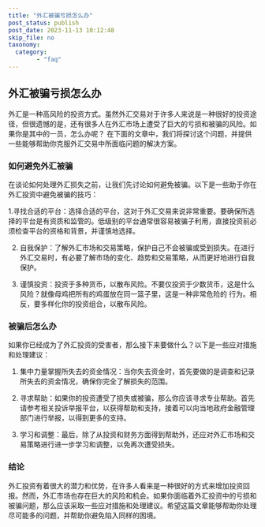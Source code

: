 ```yaml
---
title: "外汇被骗亏损怎么办"
post_status: publish
post_date: 2023-11-13 10:12:48
skip_file: no
taxonomy:
  category:
        - "faq"
---
```


## 外汇被骗亏损怎么办

外汇是一种高风险的投资方式。虽然外汇交易对于许多人来说是一种很好的投资途径，但很遗憾的是，还有很多人在外汇市场上遭受了巨大的亏损和被骗的风险。如果你是其中的一员，怎么办呢？ 在下面的文章中，我们将探讨这个问题，并提供一些能够帮助你克服外汇交易中所面临问题的解决方案。

### 如何避免外汇被骗

在谈论如何处理外汇损失之前，让我们先讨论如何避免被骗。以下是一些助于你在外汇投资中避免被骗的技巧：

1.寻找合适的平台：选择合适的平台，这对于外汇交易来说非常重要。要确保所选择的平台是有资质和监管的。低级别的平台通常很容易被骗子利用，直接投资前必须检查平台的资格和背景，并谨慎地选择。

2. 自我保护：了解外汇市场和交易策略，保护自己不会被骗或受到损失。在进行外汇交易时，有必要了解市场的变化、趋势和交易策略，从而更好地进行自我保护。

3. 谨慎投资：投资于多种货币，以散布风险。不要仅投资于少数货币，这是什么风险？就像母鸡把所有的鸡蛋放在同一篮子里，这是一种非常危险的 行为。相反，要多样化你的投资组合，以散布风险。

### 被骗后怎么办

如果你已经成为了外汇投资的受害者，那么接下来要做什么？以下是一些应对措施和处理建议：

1. 集中力量掌握所失去的资金情况：当你失去资金时，首先要做的是调查和记录所失去的资金情况，确保你完全了解损失的范围。

2. 寻求帮助：如果你的投资遭受了损失或被骗，那么你应该寻求专业帮助。首先请参考相关投诉举报平台，以获得帮助和支持，接着可以向当地政府金融管理部门进行举报，以得到更多的支持。

3. 学习和调整：最后，除了从投资和财务方面得到帮助外，还应对外汇市场和交易策略进行进一步学习和调整，以免再次遭受损失。

### 结论

外汇投资有着很大的潜力和优势，在许多人看来是一种很好的方式来增加投资回报。然而，外汇市场也存在巨大的风险和机会。如果你面临着外汇投资中的亏损和被骗问题，那么应该采取一些应对措施和处理建议。希望这篇文章能够帮助你处理尽可能多的问题，并帮助你避免陷入同样的困境。
